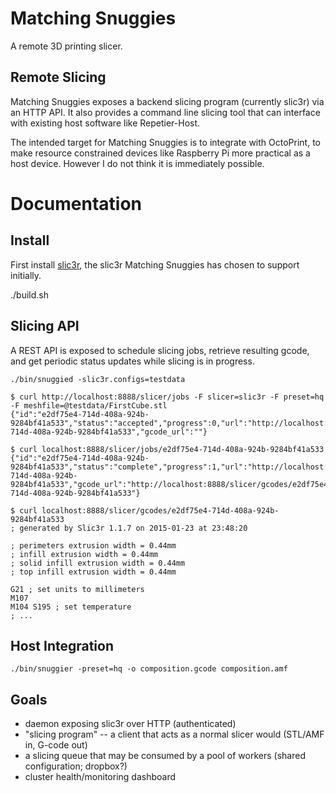 Matching Snuggies
=================

A remote 3D printing slicer.

Remote Slicing
--------------

Matching Snuggies exposes a backend slicing program (currently slic3r) via
an HTTP API. It also provides a command line slicing tool that can
interface with existing host software like Repetier-Host.

The intended target for Matching Snuggies is to integrate with OctoPrint,
to make resource constrained devices like Raspberry Pi more practical as a
host device.  However I do not think it is immediately possible.

Documentation
=============

Install
-------

First install [slic3r](http://slic3r.org/download), the slic3r Matching
Snuggies has chosen to support initially.

./build.sh

Slicing API
-----------

A REST API is exposed to schedule slicing jobs, retrieve resulting gcode, and
get periodic status updates while slicing is in progress.

```
./bin/snuggied -slic3r.configs=testdata
```

```
$ curl http://localhost:8888/slicer/jobs -F slicer=slic3r -F preset=hq -F meshfile=@testdata/FirstCube.stl
{"id":"e2df75e4-714d-408a-924b-9284bf41a533","status":"accepted","progress":0,"url":"http://localhost:8888/slicer/jobs/e2df75e4-714d-408a-924b-9284bf41a533","gcode_url":""}
```

```
$ curl localhost:8888/slicer/jobs/e2df75e4-714d-408a-924b-9284bf41a533
{"id":"e2df75e4-714d-408a-924b-9284bf41a533","status":"complete","progress":1,"url":"http://localhost:8888/slicer/jobs/e2df75e4-714d-408a-924b-9284bf41a533","gcode_url":"http://localhost:8888/slicer/gcodes/e2df75e4-714d-408a-924b-9284bf41a533"}
```

```
$ curl localhost:8888/slicer/gcodes/e2df75e4-714d-408a-924b-9284bf41a533
; generated by Slic3r 1.1.7 on 2015-01-23 at 23:48:20

; perimeters extrusion width = 0.44mm
; infill extrusion width = 0.44mm
; solid infill extrusion width = 0.44mm
; top infill extrusion width = 0.44mm

G21 ; set units to millimeters
M107
M104 S195 ; set temperature
; ...
```

Host Integration
----------------

```
./bin/snuggier -preset=hq -o composition.gcode composition.amf
```

Goals
-----

- daemon exposing slic3r over HTTP (authenticated)
- "slicing program" -- a client that acts as a normal slicer would
  (STL/AMF in, G-code out)
- a slicing queue that may be consumed by a pool of workers (shared
  configuration; dropbox?)
- cluster health/monitoring dashboard
